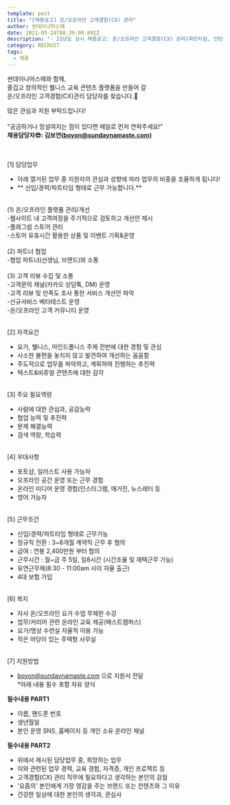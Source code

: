 ```yaml
---
template: post
title: "[채용공고] 온/오프라인 고객경험(CX) 관리"
author: 썬데이나마스떼
date: 2021-05-24T08:39:09.892Z
description: "- 21년도 상시 채용공고: 온/오프라인 고객경험(CX) 관리(파트타임, 인턴, 신입, 경력)"
category: RECRUIT
tags:
  - 채용
---
```

썬데이나마스떼와 함께,\
즐겁고 창의적인 웰니스 교육 콘텐츠 플랫폼을 만들어 갈\
온/오프라인 고객경험(CX)관리 담당자를 찾습니다.🛶

많은 관심과 지원 부탁드립니다!\
\
"궁금하거나 망설여지는 점이 있다면 메일로 먼저 연락주세요!"\
**채용담당자😎: 김보연(boyon@sundaynamaste.com)**

\
\
\[1] 담당업무
- 아래 열거된 업무 중 지원자의 관심과 성향에 따라 업무의 비중을 조율하게 됩니다!
- ** 신입/경력/파트타임 형태로 근무 가능합니다.**

\
(1) 온/오프라인 플랫폼 관리/개선\
-웹사이트 내 고객여정을 주기적으로 검토하고 개선안 제시\
-플래그쉽 스토어 관리\
-스토어 유휴시간 활용한 상품 및 이벤트 기획&운영\
\
(2) 파트너 협업\
-협업 파트너(선생님, 브랜드)와 소통\
\
(3) 고객 리뷰 수집 및 소통\
-고객문의 채널(카카오 상담톡, DM) 운영\
-고객 리뷰 및 만족도 조사 통한 서비스 개선안 파악\
-신규서비스 베타테스트 운영\
-온/오프라인 고객 커뮤니티 운영

\
\[2] 자격요건
- 요가, 웰니스, 마인드풀니스 주제 전반에 대한 경험 및 관심
- 사소한 불편을 놓치지 않고 발견하여 개선하는 꼼꼼함
- 주도적으로 업무를 파악하고, 계획하여 진행하는 추진력
- 텍스트&비쥬얼 콘텐츠에 대한 감각


\
\[3] 주요 필요역량
- 사람에 대한 관심과, 공감능력
- 협업 능력 및 추진력
- 문제 해결능력
- 검색 역량, 학습력

\
\[4] 우대사항
- 포토샵, 일러스트 사용 가능자
- 오프라인 공간 운영 또는 근무 경험
- 온라인 미디어 운영 경험(인스타그램, 매거진, 뉴스레터 등
- 영어 가능자

\
\[5] 근무조건
- 신입/경력/파트타임 형태로 근무가능
- 정규직 전환 : 3~6개월 계약직 근무 후 협의
- 급여 : 연봉 2,400만원 부터 협의
- 근무시간 : 월~금 주 5일, 일8시간 (시간조율 및 재택근무 가능) 
- 유연근무제(8:30 - 11:00am 사이 자율 출근)
- 4대 보험 가입

\
\[6] 복지
- 자사 온/오프라인 요가 수업 무제한 수강
- 업무/커리어 관련 온라인 교육 제공(패스트캠퍼스)
- 요가/명상 수련실 자율적 이용 가능
- 작은 마당이 있는 주택형 사무실

\
\[7] 지원방법
- boyon@sundaynamaste.com 으로 지원서 전달\
*아래 내용 필수 포함 자유 양식


**필수내용 PART1**
- 이름, 핸드폰 번호
- 생년월일
- 본인 운영 SNS, 홈페이지 등 개인 소유 온라인 채널


**필수내용 PART2**
- 위에서 제시된 담당업무 중, 희망하는 업무
- 이와 관련된 업무 경력, 교육 경험, 자격증, 개인 프로젝트 등
- 고객경험(CX) 관리 직무에 필요하다고 생각하는 본인의 강점
- '요즘의' 본인에게 가장 영감을 주는 브랜드 또는 컨텐츠와 그 이유
- 건강한 일상에 대한 본인의 생각과, 관심사